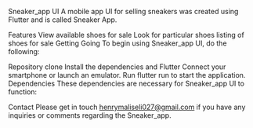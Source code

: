 Sneaker_app UI
A mobile app UI for selling sneakers was created using Flutter and is called Sneaker App.

Features
View available shoes for sale
Look for particular shoes
listing of shoes for sale
Getting Going
To begin using Sneaker_app UI, do the following:

Repository clone
Install the dependencies and Flutter
Connect your smartphone or launch an emulator.
Run flutter run to start the application.
Dependencies
These dependencies are necessary for Sneaker_app UI to function:

Contact
Please get in touch henrymaliseli027@gmail.com if you have any inquiries or comments regarding the Sneaker_app.
